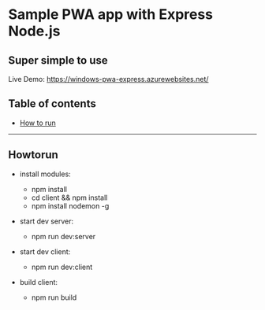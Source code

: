 # Sample PWA app with Express Node.js

## Super simple to use

Live Demo:
https://windows-pwa-express.azurewebsites.net/

## Table of contents

- [How to run](#Howtorun)
<!-- - [Manifest](#Manifest)
- [Service Worker](#Service-Worker)
- [Deploy To Azure](#Deploy)
- [Offline Mode](#Offline-Mode) -->
---

## Howtorun

- install modules:
    - npm install
    - cd client && npm install
    - npm install nodemon -g

- start dev server:
    - npm run dev:server

- start dev client: 
    - npm run dev:client

- build client:
    - npm run build


<!-- 

## Manifest

- Go to [PWABuilder](https://preview.pwabuilder.com/) and fill in the azure web app url
- Go to Manifest page and fill in the required infromation
- Upload the image and copy the download the generated manifest.json

Put the generated images under /images folder and pay attention to below parameters in the manifest.json
```
"start_url": "/"
"display": "standalone"
```

---

## Service-Worker

- In the [PWABuilder](https://preview.pwabuilder.com/), locate to the Service Worker page
- Select the "Offline page", and click download

Go to [Download page](https://preview.pwabuilder.com/publish) and download the whole PWA files, the folder structure should be like this
```
SamplePWA-web
 | - projects
 | | - Assets
 | | - PWA
 | | | - Images
 | | | - generationInfo.json
 | | | - manifest.json
 | | | - Web-next-steps.md
 | | - serviceWorker1
 | | | - pwabuilder-sw.js
 | | | - pwabuilder-sw-register.js

```

---

## Deploy

Below configuraton has to be added in the web.config file
```
<configuration>
    <system.webServer>
        <staticContent>
            <remove fileExtension=".json"/>
            <mimeMap fileExtension=".json" mimeType="application/manifest+json"/>
        </staticContent>
    </system.webServer>
    <system.web>
        <compilation debug="true"/>
    </system.web>
</configuration>
```

## Offline-Mode

For offline mode, we have to set a offline html page to load.

### modify line 6 of pwabuilder-sw.js
```
const offlineFallbackPage = "/offline.html";
```
- Open Chrome Debug console and go to Application -> Manifest
![Image of Manifest](https://windows-pwa-test-update.azurewebsites.net/images/manifest.png)


- In Chrome Debug console, go to Application -> Service Workers, the Status should look green
![Image of service worker](https://windows-pwa-test-update.azurewebsites.net/images/serviceworker.png)

- Check the Offline box and refresh the page, the offline.html page will be loaded
![Image of offline](https://windows-pwa-test-update.azurewebsites.net/images/offline.png)

Feel free to turn off the network and test again.

[back to top](#table-of-contents) -->